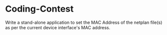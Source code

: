 # Coding-Contest
Write a stand-alone application to set the MAC Address of the netplan file(s) as per the current device interface's MAC address.
